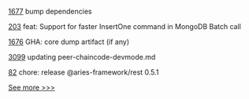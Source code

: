 
[1677](https://github.com/hyperledger/iroha/pull/1677) bump dependencies

[203](https://github.com/hyperledger/aries-framework-go-ext/pull/203) feat: Support for faster InsertOne command in MongoDB Batch call

[1676](https://github.com/hyperledger/iroha/pull/1676) GHA: core dump artifact (if any)

[3099](https://github.com/hyperledger/fabric/pull/3099) updating peer-chaincode-devmode.md

[82](https://github.com/hyperledger/aries-framework-javascript-ext/pull/82) chore: release @aries-framework/rest 0.5.1


[See more >>>](https://start-here.hyperledger.org/pull-requests)
